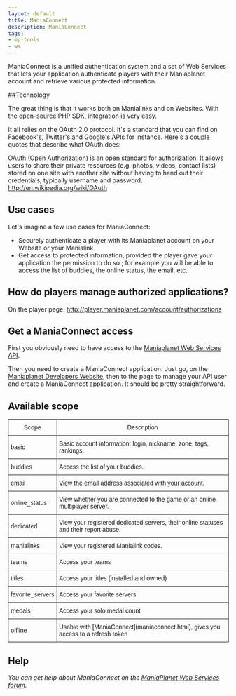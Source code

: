 ```yaml
---
layout: default
title: ManiaConnect
description: ManiaConnect
tags:
- mp-tools
- ws
---
```


ManiaConnect is a unified authentication system and a set of Web Services that lets your application authenticate players with their Maniaplanet account and retrieve various protected information.

##Technology

The great thing is that it works both on Manialinks and on Websites. With the open-source PHP SDK, integration is very easy.

It all relies on the OAuth 2.0 protocol. It's a standard that you can find on Facebook's, Twitter's and Google's APIs for instance. Here's a couple quotes that describe what OAuth does:

OAuth (Open Authorization) is an open standard for authorization. It allows users to share their private resources (e.g. photos, videos, contact lists) stored on one site with another site without having to hand out their credentials, typically username and password.  <http://en.wikipedia.org/wiki/OAuth>

## Use cases

Let's imagine a few use cases for ManiaConnect:

* Securely authenticate a player with its Maniaplanet account on your Website or your Manialink
* Get access to protected information, provided the player gave your application the permission to do so ; for example you will be able to access the list of buddies, the online status, the email, etc.


## How do players manage authorized applications?

On the player page: <http://player.maniaplanet.com/account/authorizations>

## Get a ManiaConnect access

First you obviously need to have access to the [Maniaplanet Web Services API](ws.html).

Then you need to create a ManiaConnect application. Just go, on the [Maniaplanet Developers Website](https://player.maniaplanet.com/webservices), then to the page to manage your API user and create a ManiaConnect application. It should be pretty straightforward.

## Available scope

<style type="text/css">
.tg  {border-collapse:collapse;border-spacing:0;}
.tg td{font-family:Arial, sans-serif;font-size:14px;padding:10px 5px;border-style:solid;border-width:1px;overflow:hidden;word-break:normal;}
.tg th{font-family:Arial, sans-serif;font-size:14px;font-weight:normal;padding:10px 5px;border-style:solid;border-width:1px;overflow:hidden;word-break:normal;}
</style>
<table class="tg">
  <tr>
    <th class="tg-031e">Scope</th>
    <th class="tg-031e">Description</th>
  </tr>
  <tr>
    <td class="tg-031e">basic</td>
    <td class="tg-031e">Basic account information: login, nickname, zone, tags, rankings.</td>
  </tr>
  <tr>
    <td class="tg-031e">buddies</td>
    <td class="tg-031e">Access the list of your buddies.</td>
  </tr>
  <tr>
    <td class="tg-031e">email</td>
    <td class="tg-031e">View the email address associated with your account.</td>
  </tr>
  <tr>
    <td class="tg-031e">online_status</td>
    <td class="tg-031e">View whether you are connected to the game or an online multiplayer server.</td>
  </tr>
  <tr>
    <td class="tg-031e">dedicated</td>
    <td class="tg-031e">View your registered dedicated servers, their online statuses and their report abuse.</td>
  </tr>
  <tr>
    <td class="tg-031e">manialinks</td>
    <td class="tg-031e">View your registered Manialink codes.</td>
  </tr>
  <tr>
    <td class="tg-031e">teams</td>
    <td class="tg-031e">Access your teams</td>
  </tr>
  <tr>
    <td class="tg-031e">titles</td>
    <td class="tg-031e">Access your titles (installed and owned)</td>
  </tr>
  <tr>
    <td class="tg-031e">favorite_servers</td>
    <td class="tg-031e">Access your favorite servers</td>
  </tr>
  <tr>
    <td class="tg-031e">medals</td>
    <td class="tg-031e">Access your solo medal count</td>
  </tr>
  <tr>
    <td class="tg-031e">offline</td>
    <td class="tg-031e">Usable with [ManiaConnect](maniaconnect.html), gives you access to a refresh token</td>
  </tr>
</table>

## Help

*You can get help about ManiaConnect on the [ManiaPlanet Web Services forum](http://forum.maniaplanet.com/viewforum.php?f=282).*
